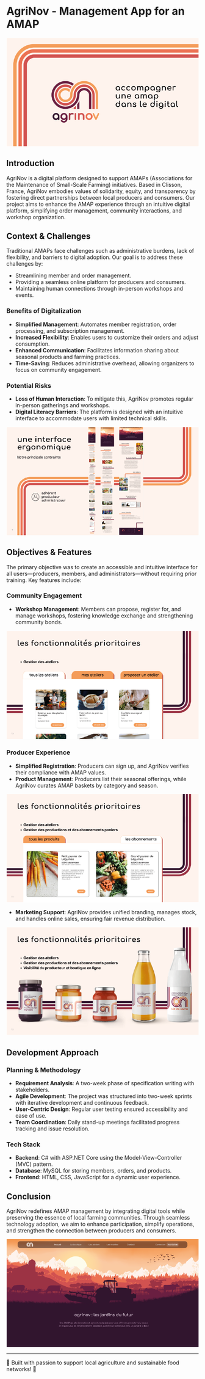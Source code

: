 # AgriNov - Management App for an AMAP

![agrinov intro](images/agrinov-intro.png)

## Introduction
AgriNov is a digital platform designed to support AMAPs (Associations for the Maintenance of Small-Scale Farming) initiatives. Based in Clisson, France, AgriNov embodies values of solidarity, equity, and transparency by fostering direct partnerships between local producers and consumers. Our project aims to enhance the AMAP experience through an intuitive digital platform, simplifying order management, community interactions, and workshop organization.

## Context & Challenges
Traditional AMAPs face challenges such as administrative burdens, lack of flexibility, and barriers to digital adoption. Our goal is to address these challenges by:
- Streamlining member and order management.
- Providing a seamless online platform for producers and consumers.
- Maintaining human connections through in-person workshops and events.

### Benefits of Digitalization
- **Simplified Management**: Automates member registration, order processing, and subscription management.
- **Increased Flexibility**: Enables users to customize their orders and adjust consumption.
- **Enhanced Communication**: Facilitates information sharing about seasonal products and farming practices.
- **Time-Saving**: Reduces administrative overhead, allowing organizers to focus on community engagement.

### Potential Risks
- **Loss of Human Interaction**: To mitigate this, AgriNov promotes regular in-person gatherings and workshops.
- **Digital Literacy Barriers**: The platform is designed with an intuitive interface to accommodate users with limited technical skills.

![ui focus](images/user-interface.png)

## Objectives & Features
The primary objective was to create an accessible and intuitive interface for all users—producers, members, and administrators—without requiring prior training. Key features include:

### Community Engagement
- **Workshop Management**: Members can propose, register for, and manage workshops, fostering knowledge exchange and strengthening community bonds.

![workshops preview](images/workshop.png)

### Producer Experience
- **Simplified Registration**: Producers can sign up, and AgriNov verifies their compliance with AMAP values.
- **Product Management**: Producers list their seasonal offerings, while AgriNov curates AMAP baskets by category and season.

![products preview](images/produtcs.png)
- **Marketing Support**: AgriNov provides unified branding, manages stock, and handles online sales, ensuring fair revenue distribution.

![marketing on products](images/marketing.png)

## Development Approach
### Planning & Methodology
- **Requirement Analysis**: A two-week phase of specification writing with stakeholders.
- **Agile Development**: The project was structured into two-week sprints with iterative development and continuous feedback.
- **User-Centric Design**: Regular user testing ensured accessibility and ease of use.
- **Team Coordination**: Daily stand-up meetings facilitated progress tracking and issue resolution.

### Tech Stack
- **Backend**: C# with ASP.NET Core using the Model-View-Controller (MVC) pattern.
- **Database**: MySQL for storing members, orders, and products.
- **Frontend**: HTML, CSS, JavaScript for a dynamic user experience.

## Conclusion
AgriNov redefines AMAP management by integrating digital tools while preserving the essence of local farming communities. Through seamless technology adoption, we aim to enhance participation, simplify operations, and strengthen the connection between producers and consumers.

![agrinov homepage](images/homepage.png)

---

🚀 Built with passion to support local agriculture and sustainable food networks! 🌱
